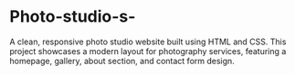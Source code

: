 # Photo-studio-s-
A clean, responsive photo studio website built using HTML and CSS. This project showcases a modern layout for photography services, featuring a homepage, gallery, about section, and contact form design.

